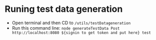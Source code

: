 # Runing test data generation
- Open terminal and then CD to `/utils/testDatageneration`
- Run this command line: `node generateTestData Post http://localhost:8080 ${signin to get token and put here} test`
